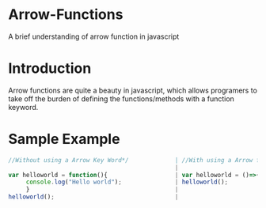 # Arrow-Functions
A brief understanding of arrow function in javascript

# Introduction
Arrow functions are quite a beauty in javascript, which allows programers to take off the burden of defining the functions/methods with a function keyword.

# Sample Example

```javascript
//Without using a Arrow Key Word*/             | //With using a Arrow function      
                                               |
var helloworld = function(){                   | var helloworld = ()=>{console.log("Hello world")}
     console.log("Hello world");               | helloworld();
     }                                         |
helloworld();                                  |
```
